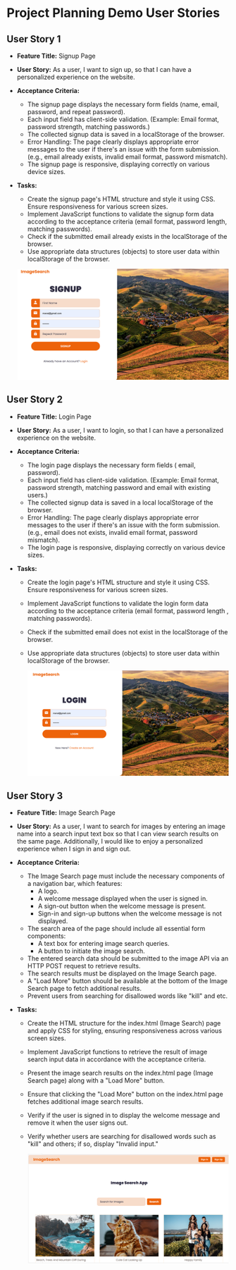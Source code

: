 # Project Planning Demo User Stories

## User Story 1
- **Feature Title:** Signup Page
- **User Story:** As a user, I want to sign up, so that I can have a personalized experience on the website.
- **Acceptance Criteria:** 
    - The signup page displays the necessary form fields (name, email, password, and repeat password).
    - Each input field has client-side validation. (Example: Email format, password strength, matching passwords.)
    - The collected signup data is saved in a localStorage of the browser.
    - Error Handling: The page clearly displays appropriate error messages to the user if there's an issue with the form submission. (e.g., email already exists, invalid email format, password mismatch).
    - The signup page is responsive, displaying correctly on various device sizes.

- **Tasks:** 
    - Create the signup page's HTML structure and style it using CSS. Ensure responsiveness for various screen sizes.
    - Implement JavaScript functions to validate the signup form data according to the acceptance criteria (email format, password length, matching passwords).
    - Check if the submitted email already exists in the localStorage of the browser.
    - Use appropriate data structures (objects) to store user data within localStorage of the browser.

    ![Screenshot of the signup page](assets/images/signup.png)


## User Story 2
- **Feature Title:** Login Page
- **User Story:** As a user, I want to login, so that I can have a personalized experience on the website.
- **Acceptance Criteria:** 
    - The login page displays the necessary form fields ( email, password).
    - Each input field has client-side validation. (Example: Email format, password strength, matching password and email with existing users.)
    - The collected signup data is saved in a local localStorage of the browser.
    - Error Handling: The page clearly displays appropriate error messages to the user if there's an issue with the form submission. (e.g., email does not exists, invalid email format, password mismatch).
    - The login page is responsive, displaying correctly on various device sizes.

- **Tasks:** 
    - Create the login page's HTML structure and style it using CSS. Ensure responsiveness for various screen sizes.
    - Implement JavaScript functions to validate the login form data according to the acceptance criteria (email format, password length , matching passwords).
    - Check if the submitted email does not exist in the localStorage of the browser.
    - Use appropriate data structures (objects) to store user data within localStorage of the browser.

        ![Screenshot of the signup page](assets/images/signin.png)


## User Story 3
- **Feature Title:** Image Search Page
- **User Story:** As a user, I want to search for images by entering an image name into a search input text box so that I can view search results on the same page. Additionally, I would like to enjoy a personalized experience when I sign in and sign out.
- **Acceptance Criteria:** 
    - The Image Search page must include the necessary components of a navigation bar, which features:
       - A logo.
       - A welcome message displayed when the user is signed in.
       - A sign-out button when the welcome message is present.
       - Sign-in and sign-up buttons when the welcome message is not displayed.
    - The search area of the page should include all essential form components:
       - A text box for entering image search queries.
       - A button to initiate the image search.
    - The entered search data should be submitted to the image API via an HTTP POST request to retrieve results.
    - The search results must be displayed on the Image Search page.
    - A "Load More" button should be available at the bottom of the Image Search page to fetch additional results.
    - Prevent users from searching for disallowed words like "kill" and etc.

- **Tasks:** 
    - Create the HTML structure for the index.html (Image Search) page and apply CSS for styling, ensuring responsiveness across various screen sizes.
    - Implement JavaScript functions to retrieve the result of image search input data in accordance with the acceptance criteria.
    - Present the image search results on the index.html page (Image Search page) along with a "Load More" button.
    - Ensure that clicking the "Load More" button on the index.html page fetches additional image search results.
    - Verify if the user is signed in to display the welcome message and remove it when the user signs out.
    - Verify whether users are searching for disallowed words such as "kill" and others; if so, display "Invalid input."


        ![Screenshot of the signup page](assets/images/imageSearch.png)





